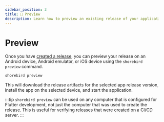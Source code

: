 ```yaml
---
sidebar_position: 3
title: 👀 Preview
description: Learn how to preview an existing release of your application.
---
```


# Preview

Once you have [created a release](/code_push/release), you can preview your
release on an Android device, Android emulator, or iOS device using the `shorebird preview` command.

```sh
shorebird preview
```

This will download the release artifacts for the selected app release version, install the app on the selected device, and start the application.

:::tip
`shorebird preview` can be used on any computer that is configured for Flutter development, not just the computer that was used to create the release. This is useful for verifying releases that were created on a CI/CD server.
:::
